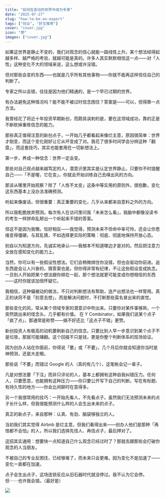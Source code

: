 ```yaml
---
title: "如何在变动的世界中成为专家"
date: "2025-07-27"
slug: "how-to-be-an-expert"
tags: ["创业", "好文推荐"]
cover: "cover.jpg"
icon: "😎"
images: ["cover.jpg"]
---
```

如果这世界是静止不变的，我们对观念的信心就能一路线性上升。某个想法经得起越多样、越严格的考验，就越可能是真的。许多人其实默默相信这一点——对「人性」这种变化不大的领域来说，这么想或许没错。



但对那些会变的东西——也就是几乎所有其他事物——你就不能再这样信任自己的判断了。



专家之所以会错，往往是因为他们精通的，是一个早已过期的世界。



有办法避免这种情况吗？能不能不被过时信念困住？答案是——可以，但得靠一点方法。



我曾经花了将近十年投资早期新创，而颇具讽刺的是，要在这领域成功，靠的正是不断砍掉重练信念的能力。



那些真正值得注意的新创点子，一开始几乎都看起来像烂主意，原因很简单：世界才刚变，而这个变化刚好让它从坏变成了对。我花了很多时间学会分辨这种「翻盘」，而这套技巧，其实也能套用在一切新想法上。



第一步，养成一种信念：世界一定会变。



那些对自己观点越来越笃定的人，潜意识里其实是认定世界静止。只要你不时提醒自己——「不是喔，它在变」，你就会开始训练自己去嗅出风的方向。



那该从哪里开始观察？除了「人性不太变」这条中等实用的原则外，很抱歉，变化这东西基本上没办法准确预测。



听起来像废话，但很重要：真正重要的变化，几乎从来都来自意料之外的方向。



所以我乾脆放弃预测。每次有人在访问里问我「未来怎么看」，我脑中都像没读书的考生一样拼命乱掰出一个听起来不错的答案。



但这不是因为我懒。恰好相反——我觉得，预测未来不但命中率可怜，还会让你思维变得僵硬。与其乱猜，不如选择更实际的策略：彻底、彻底地保持开放心态。



别自以为知道方向，先诚实地承认——我根本不知道哪边才是对的。然后把注意力全放在感知变化的能力上。



当然，你可以有一些假设性想法。它们会稍微绑住你没错，但也会驱动你前进。追东西是会让人兴奋的，猜答案也是。但你得非常有纪律，不让这些假设变成执念。
一旦别人开始把某个想法跟你绑在一起，那个想法就更可能变成你想相信的东西——这时你就该加倍怀疑它。



我相信，这种偏被动的做法，不只对判断想法有帮助，连产出想法也一样管用。真正的诀窍不是「刻意去想」，而是解决问题时，不打断那些莫名冒出来的直觉。



那些变化的风，常从某个领域专家的潜意识中吹出来。只要你对某件事够熟，一个突然跳出来的怪念头，几乎都有价值。
在 Y Combinator，如果我们说某个点子「疯了点」，那通常是称赞——搞不好还比「这点子不错」更赞。



新创投资人有极高的动机要刷新自己的信念。只要比别人早一步意识到某个点子不是垃圾，那就可能赚翻。这个回报不只是钱，更是你整个判断体系的现场验证。



因为创办人站在你面前，你得说「要」或「不要」，几个月后你就会知道你当时是神预测，还是大走眼。



那些说「不要」而错过 Google 的人（真的有几个），这笔帐会记一辈子。



凡是对想法要「下注」而非只评论的人，基本上都拥有这种自我纠错压力。任何人，只要愿意，也能拥有这种压力——你只要公开写下自己的判断。写在有标题、有持久性的地方——你会比闲聊时在意得多。



另一个我很常用的技巧：一开始先看人，不先看点子。虽然我们无法预测未来的点子长什么样，但我很能预测什么样的人会生出未来的点子。



真正的新点子，来自那种：认真、有劲、脑袋够独立的人。



当初我们其实觉得 Airbnb 是烂主意，但我们看得出来——创办人他们是那种「再怪都不会怕」的人，所以我们选择先信人、再信点子，最后押对了。



这招其实通用：想要快一点知道自己什么观念已经过时了？那就去跟那些会打破你观念的人当朋友。



不被自己的专业反困住，已经够难了，而未来只会更难。因为变化不是加速了——变化一直都在加速。



点子会生出点子，这场连锁反应从旧石器时代就没停过。我不认为它会停。
但⋯⋯也许我会错。（最好是）




![](https://prod-files-secure.s3.us-west-2.amazonaws.com/112d0858-5090-4d34-a606-b75eb8d65fd2/46476355-9cf3-4e99-9b7a-3531bc426380/1000202064.png?X-Amz-Algorithm=AWS4-HMAC-SHA256&X-Amz-Content-Sha256=UNSIGNED-PAYLOAD&X-Amz-Credential=ASIAZI2LB466WR6BEGPD%2F20250915%2Fus-west-2%2Fs3%2Faws4_request&X-Amz-Date=20250915T174329Z&X-Amz-Expires=3600&X-Amz-Security-Token=IQoJb3JpZ2luX2VjEAEaCXVzLXdlc3QtMiJIMEYCIQCERwsaQrR%2FUuRXzYQz737inEK4swg731MexIUVgZbrwQIhAM%2FFhShsOwcLQRd2%2Bwj0trgTczhd%2FgVGnpuf97hJUGkEKv8DCHoQABoMNjM3NDIzMTgzODA1IgyNqFg1jen5%2BvuZkYcq3AO6hvxL6J2UsYJq3OaEA8lRZfqAD4zfF95PS%2Bjt4xOGbNws4s0djJzdaE29ByNVay0EpZ%2FlumIA6kiWSB1fgad2hb7fVvxBjUxYYdQOibej9bKDAQFJqRk8PCfIxHRPuGmW57rVnSv0y4x3DBouWSRp9i5N9Bf0GLI%2BU0k295Eds7pWWG0bzTiwXstlbnz5lByZJdvcyF2qqWVSvtT0hXMzC5KflPlmcCTG%2FvQ8b%2B8aQ9S7cOKG4lb7hkTyccXn20GpRMj34HYoQioq1WvWr8QiJDOrB8acIMe6fitPl6c5dBr10etWp5u9B%2F%2BQL06y8r%2FAv9LgDU%2FGD3Sle8fOe9litY1AonZ9d0JTAwfj076B6L2cjjjO01Y7vwtjAIAXR6uIrrw%2FSsbv7NdesJ58F418FarTWJe%2B4LK9SUpCa7orSZSJADk2giGYzRQ%2FNxFZpqjHdv1sL1lUsWAKoATyZHcMySdoMkxlXoTXk1tBjKRXwmRjKwyTf7%2BgwsOYlrdjbe4WOpVZ%2BJQp8hqOCzkypqzpsBzIrYuj%2BFRAqrfZFSgz9FgXqNCeNBte0m0q%2FBsbdfkQp1mlyHm405H3vY7jysbIR6QyACfR8YtHdJJeHhqh%2BRqPfULjvshUW8rQWzCsiqHGBjqkAbTXjapPsUPKGA16RHxn8EE5C3H%2F9LQOD8Gem18s2W%2F3AfagsLmt7Bs56p7KFmhV3kdqj68yzbtvr5803aAhglVoQyQeysnH9lGimhR8TYHD%2Fj49cmA9Ie7g2DCM8IQBiBm4FuXrWNLA8Ix3ceXkLDeaUc7Qfld1Za5zvNcMOKLoeuJf31auOCzkiEFvDGr5o44D6xQziykQ40uF7RHt6VewlJCC&X-Amz-Signature=1354678f9a4807e87f391585a530df7ee75cf53df93b8f8923fd19cb7dd78e79&X-Amz-SignedHeaders=host&x-amz-checksum-mode=ENABLED&x-id=GetObject)

